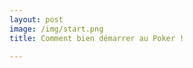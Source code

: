 ```yaml
---
layout: post
image: /img/start.png
title: Comment bien démarrer au Poker !

---
```



<!--stackedit_data:
eyJoaXN0b3J5IjpbMTM1ODAxNDg4MiwtMjA4ODc0NjYxMl19
-->